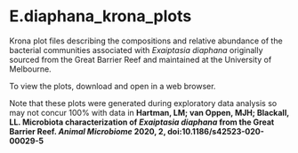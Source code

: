# E.diaphana_krona_plots
Krona plot files describing the compositions and relative abundance of the bacterial communities associated with _Exaiptasia diaphana_ originally sourced from the Great Barrier Reef and maintained at the University of Melbourne.

To view the plots, download and open in a web browser.

Note that these plots were generated during exploratory data analysis so may not concur 100% with data in **Hartman, LM; van Oppen, MJH; Blackall, LL. Microbiota characterization of *Exaiptasia diaphana* from the Great Barrier Reef. *Animal Microbiome* 2020, 2, doi:10.1186/s42523-020-00029-5**
